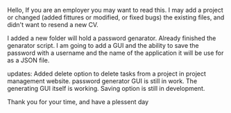 Hello,
If you are an employer you may want to read this.
I may add a project or changed (added fittures or modified, or fixed bugs) the existing files, and didn't want to resend a new CV.

I added a new folder will hold a password genarator. Already finished the genarator script. I am going to add a GUI and the ability to save the password with a username and the name of the application it will be use for as a JSON file.

updates:
Added delete option to delete tasks from a project in project management website.
password generator GUI is still in work. The generating GUI itself is working. Saving option is still in development. 

Thank you for your time, and have a plessent day
